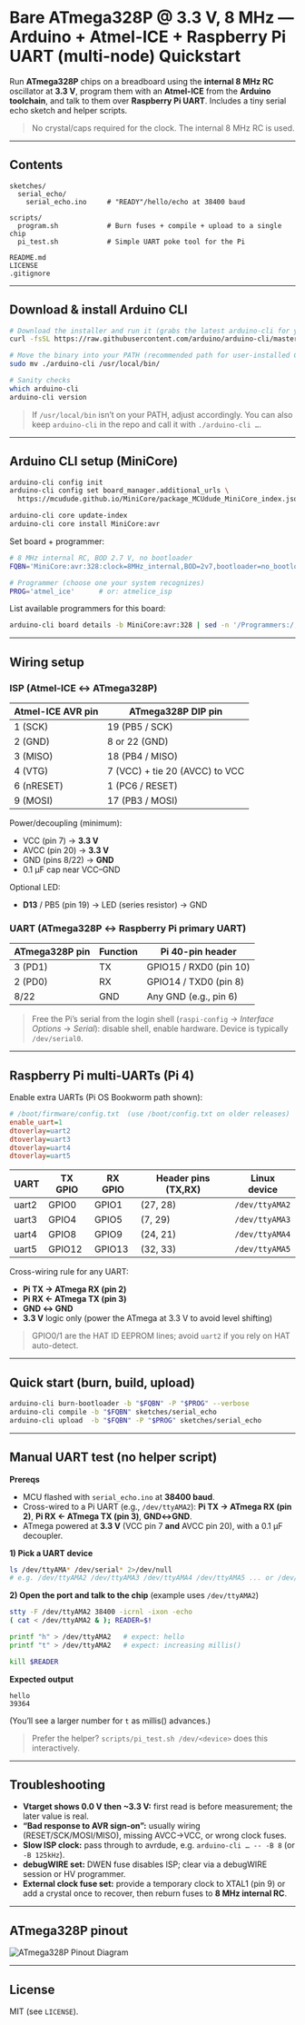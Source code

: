 # Bare ATmega328P @ 3.3 V, 8 MHz — Arduino + Atmel-ICE + Raspberry Pi UART (multi-node) Quickstart

Run **ATmega328P** chips on a breadboard using the **internal 8 MHz RC** oscillator at **3.3 V**, program them with an **Atmel-ICE** from the **Arduino toolchain**, and talk to them over **Raspberry Pi UART**. Includes a tiny serial echo sketch and helper scripts.

> No crystal/caps required for the clock. The internal 8 MHz RC is used.

---

## Contents

```
sketches/
  serial_echo/
    serial_echo.ino     # "READY"/hello/echo at 38400 baud

scripts/
  program.sh            # Burn fuses + compile + upload to a single chip
  pi_test.sh            # Simple UART poke tool for the Pi

README.md
LICENSE
.gitignore
```

---

## Download & install Arduino CLI

```bash
# Download the installer and run it (grabs the latest arduino-cli for your platform)
curl -fsSL https://raw.githubusercontent.com/arduino/arduino-cli/master/install.sh | sh

# Move the binary into your PATH (recommended path for user-installed CLI tools)
sudo mv ./arduino-cli /usr/local/bin/

# Sanity checks
which arduino-cli
arduino-cli version
```

> If `/usr/local/bin` isn’t on your PATH, adjust accordingly. You can also keep `arduino-cli` in the repo and call it with `./arduino-cli …`.

---

## Arduino CLI setup (MiniCore)

```bash
arduino-cli config init
arduino-cli config set board_manager.additional_urls \
  https://mcudude.github.io/MiniCore/package_MCUdude_MiniCore_index.json

arduino-cli core update-index
arduino-cli core install MiniCore:avr
```

Set board + programmer:

```bash
# 8 MHz internal RC, BOD 2.7 V, no bootloader
FQBN='MiniCore:avr:328:clock=8MHz_internal,BOD=2v7,bootloader=no_bootloader'

# Programmer (choose one your system recognizes)
PROG='atmel_ice'      # or: atmelice_isp
```

List available programmers for this board:

```bash
arduino-cli board details -b MiniCore:avr:328 | sed -n '/Programmers:/,/^$/p'
```

---

## Wiring setup

### ISP (Atmel-ICE ↔ ATmega328P)

| Atmel-ICE AVR pin | ATmega328P DIP pin             |
| ----------------- | ------------------------------ |
| 1 (SCK)           | 19 (PB5 / SCK)                 |
| 2 (GND)           | 8 or 22 (GND)                  |
| 3 (MISO)          | 18 (PB4 / MISO)                |
| 4 (VTG)           | 7 (VCC) + tie 20 (AVCC) to VCC |
| 6 (nRESET)        | 1 (PC6 / RESET)                |
| 9 (MOSI)          | 17 (PB3 / MOSI)                |

Power/decoupling (minimum):

* VCC (pin 7) → **3.3 V**
* AVCC (pin 20) → **3.3 V**
* GND (pins 8/22) → **GND**
* 0.1 µF cap near VCC–GND

Optional LED:

* **D13** / PB5 (pin 19) → LED (series resistor) → GND

### UART (ATmega328P ↔ Raspberry Pi primary UART)

| ATmega328P pin | Function | Pi 40-pin header       |
| -------------- | -------- | ---------------------- |
| 3 (PD1)        | TX       | GPIO15 / RXD0 (pin 10) |
| 2 (PD0)        | RX       | GPIO14 / TXD0 (pin 8)  |
| 8/22           | GND      | Any GND (e.g., pin 6)  |

> Free the Pi’s serial from the login shell (`raspi-config` → *Interface Options* → *Serial*): disable shell, enable hardware. Device is typically `/dev/serial0`.

---

## Raspberry Pi multi-UARTs (Pi 4)

Enable extra UARTs (Pi OS Bookworm path shown):

```ini
# /boot/firmware/config.txt  (use /boot/config.txt on older releases)
enable_uart=1
dtoverlay=uart2
dtoverlay=uart3
dtoverlay=uart4
dtoverlay=uart5
```

| UART  | TX GPIO | RX GPIO | Header pins (TX,RX) | Linux device   |
| ----- | ------- | ------- | ------------------- | -------------- |
| uart2 | GPIO0   | GPIO1   | (27, 28)            | `/dev/ttyAMA2` |
| uart3 | GPIO4   | GPIO5   | (7, 29)             | `/dev/ttyAMA3` |
| uart4 | GPIO8   | GPIO9   | (24, 21)            | `/dev/ttyAMA4` |
| uart5 | GPIO12  | GPIO13  | (32, 33)            | `/dev/ttyAMA5` |

Cross-wiring rule for any UART:

* **Pi TX → ATmega RX (pin 2)**
* **Pi RX ← ATmega TX (pin 3)**
* **GND ↔ GND**
* **3.3 V** logic only (power the ATmega at 3.3 V to avoid level shifting)

> GPIO0/1 are the HAT ID EEPROM lines; avoid `uart2` if you rely on HAT auto-detect.

---

## Quick start (burn, build, upload)

```bash
arduino-cli burn-bootloader -b "$FQBN" -P "$PROG" --verbose
arduino-cli compile -b "$FQBN" sketches/serial_echo
arduino-cli upload  -b "$FQBN" -P "$PROG" sketches/serial_echo
```

---

## Manual UART test (no helper script)

**Prereqs**

* MCU flashed with `serial_echo.ino` at **38400 baud**.
* Cross-wired to a Pi UART (e.g., `/dev/ttyAMA2`): **Pi TX → ATmega RX (pin 2)**, **Pi RX ← ATmega TX (pin 3)**, **GND↔GND**.
* ATmega powered at **3.3 V** (VCC pin 7 **and** AVCC pin 20), with a 0.1 µF decoupler.

**1) Pick a UART device**

```bash
ls /dev/ttyAMA* /dev/serial* 2>/dev/null
# e.g. /dev/ttyAMA2 /dev/ttyAMA3 /dev/ttyAMA4 /dev/ttyAMA5 ... or /dev/serial0
```

**2) Open the port and talk to the chip** (example uses `/dev/ttyAMA2`)

```bash
stty -F /dev/ttyAMA2 38400 -icrnl -ixon -echo
( cat < /dev/ttyAMA2 & ); READER=$!

printf "h" > /dev/ttyAMA2   # expect: hello
printf "t" > /dev/ttyAMA2   # expect: increasing millis()

kill $READER
```

**Expected output**

```
hello
39364
```

(You’ll see a larger number for `t` as millis() advances.)

> Prefer the helper? `scripts/pi_test.sh /dev/<device>` does this interactively.

---

## Troubleshooting

* **Vtarget shows 0.0 V then \~3.3 V:** first read is before measurement; the later value is real.
* **“Bad response to AVR sign-on”:** usually wiring (RESET/SCK/MOSI/MISO), missing AVCC→VCC, or wrong clock fuses.
* **Slow ISP clock:** pass through to avrdude, e.g. `arduino-cli … -- -B 8` (or `-B 125kHz`).
* **debugWIRE set:** DWEN fuse disables ISP; clear via a debugWIRE session or HV programmer.
* **External clock fuse set:** provide a temporary clock to XTAL1 (pin 9) or add a crystal once to recover, then reburn fuses to **8 MHz internal RC**.

---

## ATmega328P pinout

![ATmega328P Pinout Diagram](images/Atmega328P_Pinout.jpg)

---

## License

MIT (see `LICENSE`).
